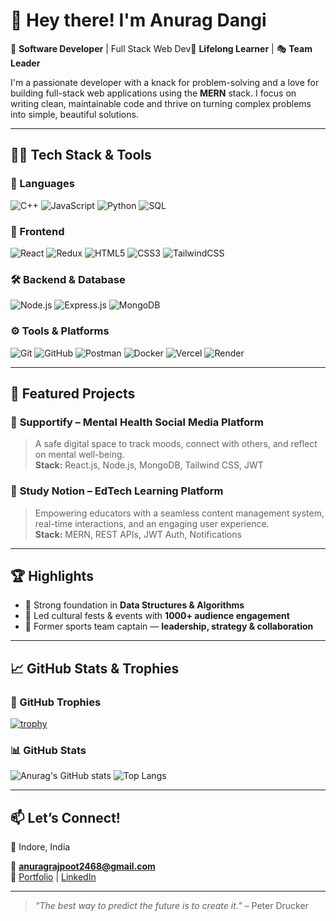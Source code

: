# 👋 Hey there! I'm Anurag Dangi

🚀 **Software Developer** | Full Stack Web Dev🧠 **Lifelong Learner** | 🎭 **Team Leader**

I'm a passionate developer with a knack for problem-solving and a love for building full-stack web applications using the **MERN** stack. I focus on writing clean, maintainable code and thrive on turning complex problems into simple, beautiful solutions.

---

## 🧑‍💻 Tech Stack & Tools

### 🚀 Languages  
![C++](https://img.shields.io/badge/C++-00599C?style=for-the-badge&logo=cplusplus&logoColor=white)
![JavaScript](https://img.shields.io/badge/JavaScript-F7DF1E?style=for-the-badge&logo=javascript&logoColor=black)
![Python](https://img.shields.io/badge/Python-3776AB?style=for-the-badge&logo=python&logoColor=white)
![SQL](https://img.shields.io/badge/SQL-4479A1?style=for-the-badge&logo=postgresql&logoColor=white)

### 🎨 Frontend  
![React](https://img.shields.io/badge/React.js-61DAFB?style=for-the-badge&logo=react&logoColor=black)
![Redux](https://img.shields.io/badge/Redux-764ABC?style=for-the-badge&logo=redux&logoColor=white)
![HTML5](https://img.shields.io/badge/HTML5-E34F26?style=for-the-badge&logo=html5&logoColor=white)
![CSS3](https://img.shields.io/badge/CSS3-1572B6?style=for-the-badge&logo=css3&logoColor=white)
![TailwindCSS](https://img.shields.io/badge/Tailwind-38B2AC?style=for-the-badge&logo=tailwind-css&logoColor=white)

### 🛠 Backend & Database  
![Node.js](https://img.shields.io/badge/Node.js-339933?style=for-the-badge&logo=node.js&logoColor=white)
![Express.js](https://img.shields.io/badge/Express.js-000000?style=for-the-badge&logo=express&logoColor=white)
![MongoDB](https://img.shields.io/badge/MongoDB-4EA94B?style=for-the-badge&logo=mongodb&logoColor=white)

### ⚙️ Tools & Platforms  
![Git](https://img.shields.io/badge/Git-F05032?style=for-the-badge&logo=git&logoColor=white)
![GitHub](https://img.shields.io/badge/GitHub-181717?style=for-the-badge&logo=github&logoColor=white)
![Postman](https://img.shields.io/badge/Postman-FF6C37?style=for-the-badge&logo=postman&logoColor=white)
![Docker](https://img.shields.io/badge/Docker-2496ED?style=for-the-badge&logo=docker&logoColor=white)
![Vercel](https://img.shields.io/badge/Vercel-000000?style=for-the-badge&logo=vercel&logoColor=white)
![Render](https://img.shields.io/badge/Render-46E3B7?style=for-the-badge&logo=render&logoColor=black)

---

## 💼 Featured Projects

### 🔹 **Supportify – Mental Health Social Media Platform**
> A safe digital space to track moods, connect with others, and reflect on mental well-being.  
**Stack:** React.js, Node.js, MongoDB, Tailwind CSS, JWT

### 🔹 **Study Notion – EdTech Learning Platform**
> Empowering educators with a seamless content management system, real-time interactions, and an engaging user experience.  
**Stack:** MERN, REST APIs, JWT Auth, Notifications

---

## 🏆 Highlights

- 🧠 Strong foundation in **Data Structures & Algorithms**
- 🎯 Led cultural fests & events with **1000+ audience engagement**
- 🏀 Former sports team captain — **leadership, strategy & collaboration**

---

## 📈 GitHub Stats & Trophies

### 🏅 GitHub Trophies
[![trophy](https://github-profile-trophy.vercel.app/?username=anuragrajpoott&theme=radical&margin-w=15)](https://github.com/ryo-ma/github-profile-trophy)

### 📊 GitHub Stats
![Anurag's GitHub stats](https://github-readme-stats.vercel.app/api?username=anuragrajpoott&show_icons=true&theme=radical)
![Top Langs](https://github-readme-stats.vercel.app/api/top-langs/?username=anuragrajpoott&layout=compact&theme=radical)

---

## 📫 Let’s Connect!

📍 Indore, India

📧 **anuragrajpoot2468@gmail.com**  
🔗 [Portfolio](#) | [LinkedIn](#) 

---

> *“The best way to predict the future is to create it.”* – Peter Drucker
